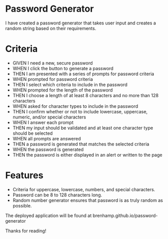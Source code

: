 # Password Generator

I have created a password generator that takes user input and creates a random string based on their requirements.

# Criteria

* GIVEN I need a new, secure password
* WHEN I click the button to generate a password
* THEN I am presented with a series of prompts for password criteria
* WHEN prompted for password criteria
* THEN I select which criteria to include in the password
* WHEN prompted for the length of the password
* THEN I choose a length of at least 8 characters and no more than 128 characters
* WHEN asked for character types to include in the password
* THEN I confirm whether or not to include lowercase, uppercase, numeric, and/or special characters
* WHEN I answer each prompt
* THEN my input should be validated and at least one character type should be selected
* WHEN all prompts are answered
* THEN a password is generated that matches the selected criteria
* WHEN the password is generated
* THEN the password is either displayed in an alert or written to the page

# Features
* Criteria for uppercase, lowercase, numbers, and special characters.
* Password can be 8 to 128 characters long.
* Random number generator ensures that password is as truly random as possible.

The deployed application will be found at brenhamp.github.io/password-generator

Thanks for reading!
